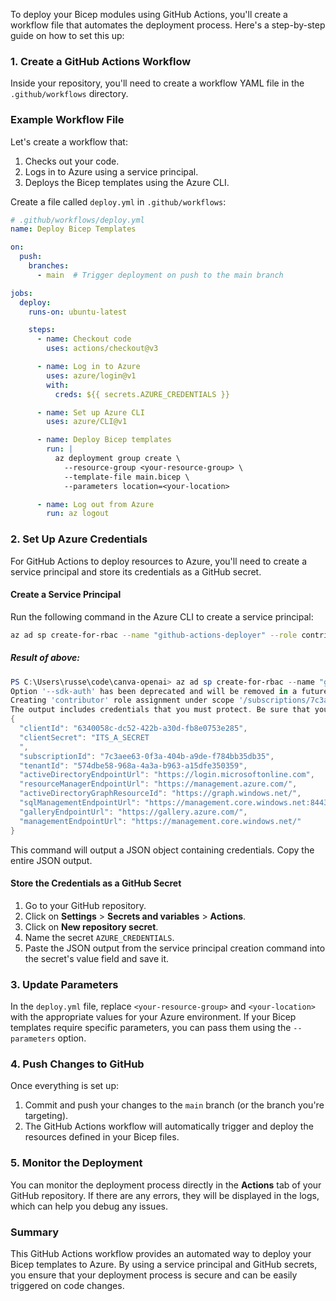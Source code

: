 To deploy your Bicep modules using GitHub Actions, you'll create a workflow file that automates the deployment process. Here's a step-by-step guide on how to set this up:

### 1. **Create a GitHub Actions Workflow**

Inside your repository, you'll need to create a workflow YAML file in the `.github/workflows` directory.

### Example Workflow File

Let's create a workflow that:

1. Checks out your code.
2. Logs in to Azure using a service principal.
3. Deploys the Bicep templates using the Azure CLI.

Create a file called `deploy.yml` in `.github/workflows`:

```yaml
# .github/workflows/deploy.yml
name: Deploy Bicep Templates

on:
  push:
    branches:
      - main  # Trigger deployment on push to the main branch

jobs:
  deploy:
    runs-on: ubuntu-latest

    steps:
      - name: Checkout code
        uses: actions/checkout@v3

      - name: Log in to Azure
        uses: azure/login@v1
        with:
          creds: ${{ secrets.AZURE_CREDENTIALS }}

      - name: Set up Azure CLI
        uses: azure/CLI@v1

      - name: Deploy Bicep templates
        run: |
          az deployment group create \
            --resource-group <your-resource-group> \
            --template-file main.bicep \
            --parameters location=<your-location>

      - name: Log out from Azure
        run: az logout
```

### 2. **Set Up Azure Credentials**

For GitHub Actions to deploy resources to Azure, you'll need to create a service principal and store its credentials as a GitHub secret.

#### Create a Service Principal

Run the following command in the Azure CLI to create a service principal:

```bash
az ad sp create-for-rbac --name "github-actions-deployer" --role contributor --scopes /subscriptions/<your-subscription-id>/resourceGroups/<your-resource-group> --sdk-auth
```

##### Result of above:

```powershell
PS C:\Users\russe\code\canva-openai> az ad sp create-for-rbac --name "github-actions-deployer" --role contributor --scopes /subscriptions/7c3aee63-0f3a-404b-a9de-f784bb35db35 --sdk-auth
Option '--sdk-auth' has been deprecated and will be removed in a future release.
Creating 'contributor' role assignment under scope '/subscriptions/7c3aee63-0f3a-404b-a9de-f784bb35db35'
The output includes credentials that you must protect. Be sure that you do not include these credentials in your code or check the credentials into your source control. For more information, see https://aka.ms/azadsp-cli
{
  "clientId": "6340058c-dc52-422b-a30d-fb8e0753e285",
  "clientSecret": "ITS_A_SECRET
  ",
  "subscriptionId": "7c3aee63-0f3a-404b-a9de-f784bb35db35",
  "tenantId": "574dbe58-968a-4a3a-b963-a15dfe350359",
  "activeDirectoryEndpointUrl": "https://login.microsoftonline.com",
  "resourceManagerEndpointUrl": "https://management.azure.com/",
  "activeDirectoryGraphResourceId": "https://graph.windows.net/",
  "sqlManagementEndpointUrl": "https://management.core.windows.net:8443/",
  "galleryEndpointUrl": "https://gallery.azure.com/",
  "managementEndpointUrl": "https://management.core.windows.net/"
}
```

This command will output a JSON object containing credentials. Copy the entire JSON output.

#### Store the Credentials as a GitHub Secret

1. Go to your GitHub repository.
2. Click on **Settings** > **Secrets and variables** > **Actions**.
3. Click on **New repository secret**.
4. Name the secret `AZURE_CREDENTIALS`.
5. Paste the JSON output from the service principal creation command into the secret's value field and save it.

### 3. **Update Parameters**

In the `deploy.yml` file, replace `<your-resource-group>` and `<your-location>` with the appropriate values for your Azure environment. If your Bicep templates require specific parameters, you can pass them using the `--parameters` option.

### 4. **Push Changes to GitHub**

Once everything is set up:

1. Commit and push your changes to the `main` branch (or the branch you're targeting).
2. The GitHub Actions workflow will automatically trigger and deploy the resources defined in your Bicep files.

### 5. **Monitor the Deployment**

You can monitor the deployment process directly in the **Actions** tab of your GitHub repository. If there are any errors, they will be displayed in the logs, which can help you debug any issues.

### Summary

This GitHub Actions workflow provides an automated way to deploy your Bicep templates to Azure. By using a service principal and GitHub secrets, you ensure that your deployment process is secure and can be easily triggered on code changes.